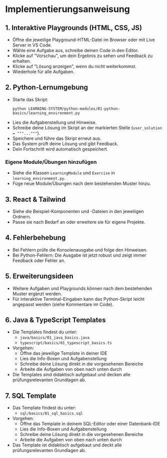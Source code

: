 # Implementierungsanweisung

## 1. Interaktive Playgrounds (HTML, CSS, JS)
- Öffne die jeweilige Playground-HTML-Datei im Browser oder mit Live Server in VS Code.
- Wähle eine Aufgabe aus, schreibe deinen Code in den Editor.
- Klicke auf "Vorschau", um dein Ergebnis zu sehen und Feedback zu erhalten.
- Klicke auf "Lösung anzeigen", wenn du nicht weiterkommst.
- Wiederhole für alle Aufgaben.

## 2. Python-Lernumgebung
- Starte das Skript:
  ```
  python LEARNING-SYSTEM/python-modules/01-python-basics/learning_environment.py
  ```
- Lies die Aufgabenstellung und Hinweise.
- Schreibe deine Lösung im Skript an der markierten Stelle (`user_solution = """..."""`).
- Speichere und führe das Skript erneut aus.
- Das System prüft deine Lösung und gibt Feedback.
- Dein Fortschritt wird automatisch gespeichert.

### Eigene Module/Übungen hinzufügen
- Siehe die Klassen `LearningModule` und `Exercise` in `learning_environment.py`.
- Füge neue Module/Übungen nach dem bestehenden Muster hinzu.

## 3. React & Tailwind
- Siehe die Beispiel-Komponenten und -Dateien in den jeweiligen Ordnern.
- Passe sie nach Bedarf an oder erweitere sie für eigene Projekte.

## 4. Fehlerbehebung
- Bei Fehlern prüfe die Konsolenausgabe und folge den Hinweisen.
- Bei Python-Fehlern: Die Ausgabe ist jetzt robust und zeigt immer Feedback oder Fehler an.

## 5. Erweiterungsideen
- Weitere Aufgaben und Playgrounds können nach dem bestehenden Muster ergänzt werden.
- Für interaktive Terminal-Eingaben kann das Python-Skript leicht angepasst werden (siehe Kommentare im Code).

## 6. Java & TypeScript Templates
- Die Templates findest du unter:
  - `java/basics/01_java_basics.java`
  - `typescript/basics/01_typescript_basics.ts`
- Vorgehen:
  - Öffne das jeweilige Template in deiner IDE
  - Lies die Info-Boxen und Aufgabenstellung
  - Schreibe deine Lösung direkt in die vorgesehenen Bereiche
  - Arbeite die Aufgaben von oben nach unten durch
- Die Templates sind didaktisch aufgebaut und decken alle prüfungsrelevanten Grundlagen ab.

## 7. SQL Template
- Das Template findest du unter:
  - `sql/basics/01_sql_basics.sql`
- Vorgehen:
  - Öffne das Template in deinem SQL-Editor oder einer Datenbank-IDE
  - Lies die Info-Boxen und Aufgabenstellung
  - Schreibe deine Lösung direkt in die vorgesehenen Bereiche
  - Arbeite die Aufgaben von oben nach unten durch
- Das Template ist didaktisch aufgebaut und deckt alle prüfungsrelevanten Grundlagen ab. 